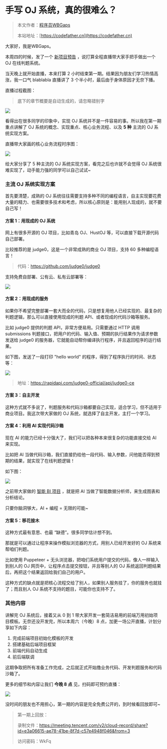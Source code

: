 # 手写 OJ 系统，真的很难么？

> 本文作者：[程序员WBGaps](https://yuyuanweb.feishu.cn/wiki/Abldw5WkjidySxkKxU2cQdAtnah)
>
> 本站地址：[https://codefather.cn](https://codefather.cn)

大家好，我是WBGaps。

本周四的时候，发了一个 [新项目预告](http://mp.weixin.qq.com/s?__biz=MzI1NDczNTAwMA==&mid=2247548613&idx=1&sn=b33eac9c819f03fd7f94784d985d4cd5&chksm=e9c2d932deb55024b361627a09b03593483f80d39e357fa0b2a9b20a9a4aea21dee95966b674&scene=21#wechat_redirect) ，说打算全程直播带大家手把手做出一个 OJ 在线判题系统。

当天晚上就开始直播，本来打算 2 小时结束第一期。结果因为朋友们学习热情高涨，我一口气 blablabla 直播讲了 3 个半小时，最后由于身体原因才无奈下播。

直播过程截图：

> 底下的章节概要是自动生成的，请忽略错别字

![](https://pic.yupi.icu/5563/202311080908629.png)

看得出在很多同学的印象中，实现 OJ 系统并不是一件容易的事。所以我在第一期重点讲解了 OJ 系统的概念、实现重点、核心业务流程、以及 **5 种** 主流的 OJ 系统实现方案。

直播带大家画的核心业务流程时序图：

![](https://pic.yupi.icu/5563/202311080908322.png)

给大家分享了 5 种主流的 OJ 系统实现方案，看完之后也许就不会觉得 OJ 系统很难实现了，动手能力强的同学可以自己试试~

### 主流 OJ 系统实现方案

首先要清楚，成熟的 OJ 系统往往需要支持多种不同的编程语言，自主实现要花费大量的精力、也需要很多技术和考虑，所以核心原则是：能用别人现成的，就不要自己写！

#### 方案 1：用现成的 OJ 系统

网上有很多开源的 OJ 项目，比如青岛 OJ、HustOJ 等，可以直接下载开源代码自己部署。

比较推荐的是 judge0，这是一个非常成熟的商业 OJ 项目，支持 60 多种编程语言！

> 代码：https://github.com/judge0/judge0

支持免费自部署、公有云、私有云部署等：

![](https://pic.yupi.icu/5563/202311080908670.png)

#### 方案 2：用现成的服务

如果你不希望完整部署一套大而全的代码，只是想复用他人已经实现的、最复杂的判题逻辑，那么可以直接使用现成的判题 API、或者现成的代码沙箱等服务。

比如 judge0 提供的判题 API，非常方便易用。只需要通过 HTTP 调用 submissions 判题接口，把用户的代码、输入值、预期的执行结果作为请求参数发送给 judge0 的服务器，它就能自动帮你编译执行程序，并且返回程序的运行结果。

如下图，发送了一段打印 "hello world" 的程序，得到了程序执行的时间、状态等：

![](https://pic.yupi.icu/5563/202311080908723.png)

> 地址：https://rapidapi.com/judge0-official/api/judge0-ce

#### 方案 3：自主开发

这种方式就不多说了，判题服务和代码沙箱都要自己实现，适合学习，但不适用于商业项目。我这次带大家做的 OJ 系统，就选择了自主开发，主打一个学习。

#### 方案 4：利用 AI 实现代码沙箱

现在 AI 的能力已经十分强大了，我们可以把各种本来很复杂的功能直接交给 AI 来实现。

比如把 AI 当做代码沙箱，我们直接扔给他一段代码、输入参数，问他能否得到预期的结果，就实现了在线判题逻辑！

如下图：

![](https://pic.yupi.icu/5563/202311080908718.png)

之前带大家做的 [智能 BI 项目](http://mp.weixin.qq.com/s?__biz=MzI1NDczNTAwMA==&mid=2247544397&idx=1&sn=ddbbf61e6980dec63d081c8bcfdc66e4&chksm=e9c2c9badeb540ac09dc9603ab3105c95d114786c2e00d305ee259d206e45350d0be39d43eb6&scene=21#wechat_redirect) ，就是把 AI 当做了智能数据分析师，来生成图表和分析结论。

只要你脑洞够大，AI + 编程 = 无限的可能~

#### 方案 5：移花接木

这种方式最有意思、也最 “缺德”。很多同学估计想不到。

那就是可以通过让程序来操作模拟浏览器的方式，用别人已经开发好的 OJ 系统来帮咱们判题。

比如使用 Puppeteer + 无头浏览器，把咱们系统用户提交的代码，像人一样输入到别人的 OJ 网页中，让程序点击提交按钮，并且等别人的 OJ 系统返回判题结果后，再把这个结果返回给我们自己的用户。

这种方式的缺点就是把核心流程交给了别人，如果别人服务挂了，你的服务也就挂了；而且别人 OJ 系统不支持的题目，可能你也支持不了。



### 其他内容

讲解完 OJ 系统后，接着又从 0 到 1 带大家开发一套简洁易用的前端万用初始项目模板。无奈还没开发完，所以本周六（今晚）8 点，加更一场公开直播，计划分享如下内容：

1. 完成前端项目初始化模板的开发
2. 搭建基础后端项目框架
3. 前端代码自动生成
4. 前后端联调

这期争取把所有准备工作完成，之后就正式开始撸业务代码、开发判题服务和代码沙箱了。

更多的细节和内容让我们 **今晚 8 点** 见，扫码即可预约直播：

![](https://pic.yupi.icu/5563/202311080908162.png)

没时间的朋友也不用担心，第一期的内容是完全免费公开的，到时候看回放即可~

> 第一期上回放：
>
> 录制文件：https://meeting.tencent.com/v2/cloud-record/share?id=e3a06615-ae78-41be-8f7d-c57e4948f046&from=3
>
> 访问密码：WkFq
